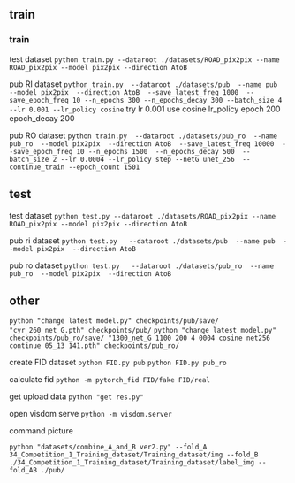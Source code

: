 ## train

### train
test dataset
`python train.py --dataroot ./datasets/ROAD_pix2pix --name ROAD_pix2pix --model pix2pix --direction AtoB`

pub RI dataset
`
python train.py 
--dataroot ./datasets/pub 
--name pub 
--model pix2pix 
--direction AtoB 
--save_latest_freq 1000 
--save_epoch_freq 10
--n_epochs 300
--n_epochs_decay 300
--batch_size 4
--lr 0.001
--lr_policy cosine
`
try lr 0.001 use cosine lr_policy epoch 200 epoch_decay 200

pub RO dataset
`
python train.py 
--dataroot ./datasets/pub_ro 
--name pub_ro 
--model pix2pix 
--direction AtoB 
--save_latest_freq 10000 
--save_epoch_freq 10
--n_epochs 1500 
--n_epochs_decay 500 
--batch_size 2
--lr 0.0004
--lr_policy step
--netG unet_256 
--continue_train
--epoch_count 1501
`

## test
test dataset
`python test.py --dataroot ./datasets/ROAD_pix2pix --name ROAD_pix2pix --model pix2pix --direction AtoB`

pub ri dataset
`
python test.py  
--dataroot ./datasets/pub 
--name pub 
--model pix2pix 
--direction AtoB
`

pub ro dataset
`
python test.py  
--dataroot ./datasets/pub_ro 
--name pub_ro 
--model pix2pix 
--direction AtoB
`

## other

`python "change latest model.py" checkpoints/pub/save/ "cyr_260_net_G.pth" checkpoints/pub/`
`python "change latest model.py" checkpoints/pub_ro/save/ "1300_net_G 1100 200 4 0004 cosine net256 continue 05_13 141.pth" checkpoints/pub_ro/`

create FID dataset
`python FID.py pub`
`python FID.py pub_ro`

calculate fid
`python -m pytorch_fid FID/fake FID/real`

get upload data
`python "get res.py"`

open visdom serve
`python -m visdom.server`

command picture

`python "datasets/combine_A_and_B ver2.py" --fold_A 34_Competition_1_Training_dataset/Training_dataset/img --fold_B ./34_Competition_1_Training_dataset/Training_dataset/label_img --fold_AB ./pub/`